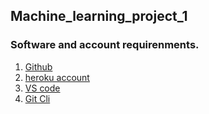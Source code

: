 ## Machine_learning_project_1
### Software and account requirenments.

 1. [Github](https://github.com/)
 2. [heroku account](https://www.heroku.com/)
 3. [VS code](https://code.visualstudio.com/)
 4. [Git Cli](https://git-scm.com/downloads)
